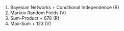 1. Bayesian Networks + Conditional Independence (R)
2. Markov Random Fields (V)
3. Sum-Product + 678 (R)
4. Max-Sum + 123 (V)
